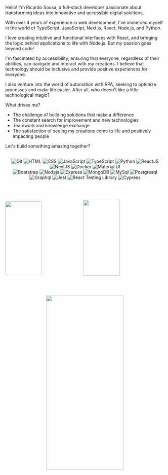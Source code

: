 Hello! 
I'm Ricardo Sousa, a full-stack developer passionate about transforming ideas into innovative and accessible digital solutions. 

With over 4 years of experience in web development, I've immersed myself in the world of TypeScript, JavaScript, Next.js, React, Node.js, and Python. 

I love creating intuitive and functional interfaces with React, and bringing the logic behind applications to life with Node.js. But my passion goes beyond code! 

I'm fascinated by accessibility, ensuring that everyone, regardless of their abilities, can navigate and interact with my creations. I believe that technology should be inclusive and provide positive experiences for everyone. 

I also venture into the world of automation with RPA, seeking to optimize processes and make life easier. After all, who doesn't like a little technological magic? 


What drives me? 
- The challenge of building solutions that make a difference
- The constant search for improvement and new technologies
- Teamwork and knowledge exchange
- The satisfaction of seeing my creations come to life and positively impacting people

Let's build something amazing together?

<br>

<div align="center" margin-bottom="40px" width="100% display="flex" justify-content="center">
<img alt="Git" src="https://img.shields.io/badge/-Git-F05032?style=flat-square&logo=git&logoColor=white" />
<img alt="HTML" src="https://img.shields.io/badge/-HTML-E34F26?style=flat-square&logo=html5&logoColor=white" />
<img alt="CSS" src="https://img.shields.io/badge/-CSS-1572B6?style=flat-square&logo=css3&logoColor=white" />
<img alt="JavaScript" src="https://img.shields.io/badge/-JavaScript-yellow?style=flat-square&logo=JavaScript&logoColor=white" />
<img alt="TypeScript" src="https://img.shields.io/badge/-TypeScript-007ACC?style=flat-square&logo=typescript&logoColor=white" />
<img alt="Python" src="https://img.shields.io/badge/Python-14354C?style=flat-square&logo=python&logoColor=white" />
<img alt="ReactJS" src="https://img.shields.io/badge/-React-61DAFB?style=flat-square&logo=React&logoColor=black" />
<img alt="NextJS" src="https://img.shields.io/badge/next%20js-000000?style=for-the-badge&logo=nextdotjs&logoColor=white" />
<img alt="Docker" src="https://img.shields.io/badge/-Docker-46a2f1?style=flat-square&logo=docker&logoColor=white" />
<img alt="Material UI" src="https://img.shields.io/badge/Material%20UI-007FFF?style=for-the-badge&logo=mui&logoColor=white" />
</div>
<div align="center" margin-bottom="40px" width="100% display="flex" justify-content="center">
<img alt="Bootstrap" src="https://img.shields.io/badge/Bootstrap-563D7C?style=flat-square&logo=bootstrap&logoColor=white" />
<img alt="Nodejs" src="https://img.shields.io/badge/-Nodejs-43853d?style=flat-square&logo=Node.js&logoColor=white" />
<img alt="Express" src="https://img.shields.io/badge/Express.js-404D59?style=flat-square" />
<img alt="MongoDB" src="https://img.shields.io/badge/-MongoDB-13aa52?style=flat-square&logo=mongodb&logoColor=white" />
<img alt="MySql" src="https://img.shields.io/badge/MySQL-00000F?style=flat-square&logo=mysql&logoColor=white" />
<img alt="Postgresql" src="https://img.shields.io/badge/PostgreSQL-316192?style=for-the-badge&logo=postgresql&logoColor=white" />
<img alt="Graphql" src="https://img.shields.io/badge/GraphQl-E10098?style=for-the-badge&logo=graphql&logoColor=white" />
<img alt="Jest" src="https://img.shields.io/badge/-Jest-C21325?style=flat-square&logo=jest&logoColor=white" />
<img alt="React Testing Library" src="https://img.shields.io/badge/-RTL-61DAFB?style=flat-square&logo=react&logoColor=black" />
<img alt="Cypress" src="https://img.shields.io/badge/Cypress-17202C?style=for-the-badge&logo=cypress&logoColor=white" />
</div>

<br><br>

<div display="flex">
<img align="center" height="230em" width="48%" margin="3px" src="https://github-profile-trophy.vercel.app/?username=rwmsousa&row=2&column=3&theme=gruvbox"/>
<img align="center" height="240em" width="48%" margin="3px" src="https://github-readme-streak-stats.herokuapp.com/?user=rwmsousa&theme=dark"/>
</div>

<br><br>

<div align="center" margin-bottom="40px" width="100% display="flex" justify-content="center">                                  
<img align="center" height="550em" width="70%" margin="6px" src="https://wakatime.com/share/@ricardosousa/e673d767-3034-4805-b42d-fb10043057cb.svg" />
</div>

<br><br>


